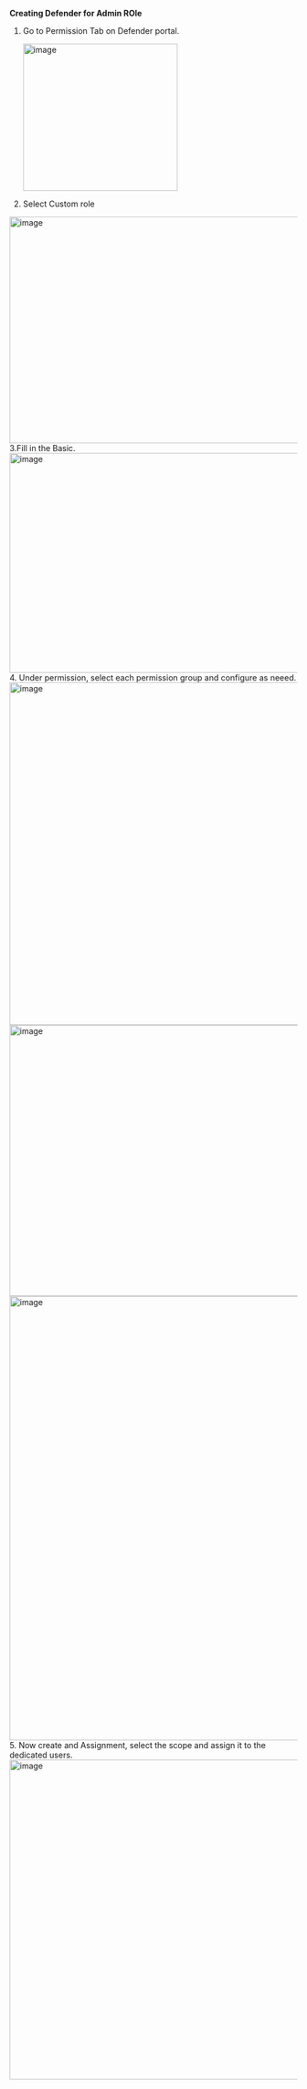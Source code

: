 **Creating Defender for Admin ROle**
1. Go to Permission Tab on Defender portal.
   
   <img width="270" height="258" alt="image" src="https://github.com/user-attachments/assets/bab404b1-7b4e-47dd-bb50-d1872160e085" />
3. Select Custom role
<img width="783" height="397" alt="image" src="https://github.com/user-attachments/assets/742e6ced-d70b-4b5d-9f80-c89cc51127b0" />
3.Fill in the Basic.
<img width="675" height="385" alt="image" src="https://github.com/user-attachments/assets/13250d0d-e3e4-4fac-ad0f-9cd72d660aa5" />
4. Under permission, select each permission group and configure as neeed.
   <img width="604" height="600" alt="image" src="https://github.com/user-attachments/assets/75582e25-9f0a-4ff4-b382-00ec6e2f8f18" />
  <img width="578" height="475" alt="image" src="https://github.com/user-attachments/assets/0dd442cd-8b50-4e00-b8f3-49fd34fa5325" />
  <img width="615" height="778" alt="image" src="https://github.com/user-attachments/assets/83fbdefb-345f-4a10-81fe-f5efdab83c06" />
  5. Now create and Assignment, select the scope and assign it to the dedicated users.
<img width="621" height="560" alt="image" src="https://github.com/user-attachments/assets/9ba6fe31-bcfc-438a-b99d-988f2a50854e" />

     




